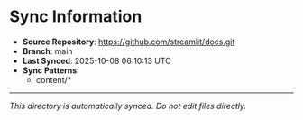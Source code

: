 # Sync Information

- **Source Repository**: https://github.com/streamlit/docs.git
- **Branch**: main
- **Last Synced**: 2025-10-08 06:10:13 UTC
- **Sync Patterns**:
  - content/*

---
*This directory is automatically synced. Do not edit files directly.*
